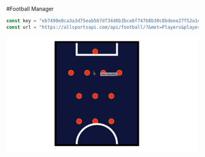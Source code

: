 #Football Manager

```javascript
const key = "eb7490e0ca3a3d75eab567df34d6b3bce6f747b8b30c8bdeee27f52a1ed3b150";
const url = "https://allsportsapi.com/api/football/?&met=Players&playerName=" + playerName + "&APIkey=" + key;
```


![alt text](./public/football-manager-preview.gif "Football manager preview")